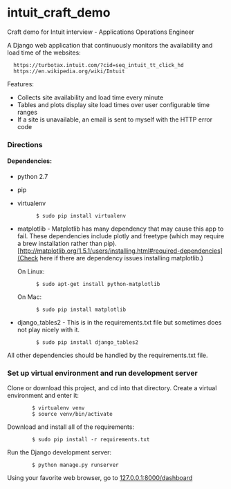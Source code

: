 # intuit_craft_demo
Craft demo for Intuit interview - Applications Operations Engineer

A Django web application that continuously monitors the availability and load time of the websites:

      https://turbotax.intuit.com/?cid=seq_intuit_tt_click_hd
      https://en.wikipedia.org/wiki/Intuit
      
Features:
- Collects site availability and load time every minute
- Tables and plots display site load times over user configurable time ranges
- If a site is unavailable, an email is sent to myself with the HTTP error code

### Directions

#### Dependencies:

- python 2.7

- pip

- virtualenv

            $ sudo pip install virtualenv

- matplotlib - Matplotlib has many dependency that may cause this app to fail.  These dependencies include
    plotly and freetype (which may require a brew installation rather than pip).
    [http://matplotlib.org/1.5.1/users/installing.html#required-dependencies](Check here if there are
    dependency issues installing matplotlib.)

    On Linux:

            $ sudo apt-get install python-matplotlib

    On Mac:

            $ sudo pip install matplotlib

- django_tables2 - This is in the requirements.txt file but sometimes does not play nicely with it.

            $ sudo pip install django_tables2



All other dependencies should be handled by the requirements.txt file.

### Set up virtual environment and run development server

Clone or download this project, and cd into that directory.  Create a virtual environment and enter it:

            $ virtualenv venv
            $ source venv/bin/activate

Download and install all of the requirements:

            $ sudo pip install -r requirements.txt

Run the Django development server:

            $ python manage.py runserver

Using your favorite web browser, go to [127.0.0.1:8000/dashboard](http://127.0.0.1:8000/dashboard)
